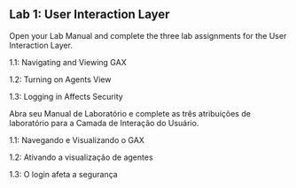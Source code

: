 ## Lab 1: User Interaction Layer

Open your Lab Manual and complete the three lab assignments for the User Interaction Layer.


1.1: Navigating and Viewing GAX

1.2: Turning on Agents View

1.3: Logging in Affects Security



Abra seu Manual de Laboratório e complete as três atribuições de laboratório para a Camada de Interação do Usuário.

1.1: Navegando e Visualizando o GAX

1.2: Ativando a visualização de agentes

1.3: O login afeta a segurança
